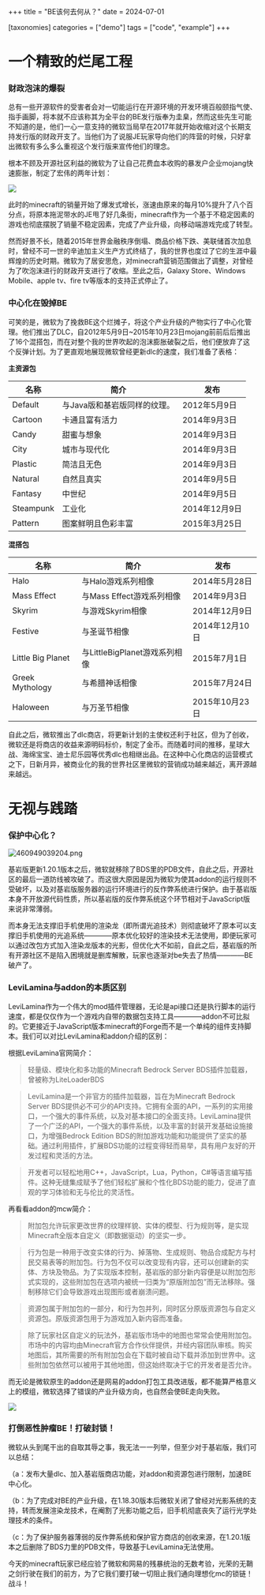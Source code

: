 +++
title = "BE该何去何从？"
date = 2024-07-01

[taxonomies]
categories = ["demo"]
tags = ["code", "example"]
+++

# 一个精致的烂尾工程

### 财政泡沫的爆裂

总有一些开源软件的受害者会对一切能运行在开源环境的开发环境百般颐指气使、指手画脚，将本就不应该称其为全平台的BE发行版奉为圭臬，然而这些先生可能不知道的是，他们一心一意支持的微软当局早在2017年就开始收缩对这个长期支持发行版的财政开支了。当他们为了说服JE玩家导向他们的阵营的时候，只好拿出微软有多么多么重视这个发行版来宣传他们的理念。

根本不顾及开源社区利益的微软为了让自己花费血本收购的暴发户企业mojang快速膨胀，制定了宏伟的两年计划：

![](https://zh.minecraft.wiki/images/thumb/Minecraft_Sales_Data.png/315px-Minecraft_Sales_Data.png?b08ba)

此时的minecraft的销量开始了爆发式增长，涨速由原来的每月10%提升了八个百分点，将原本拖泥带水的JE甩了好几条街，minecraft作为一个基于不稳定因素的游戏也彻底摆脱了销量不稳定因素，完成了产业升级，向移动端游戏完成了转型。

然而好景不长，随着2015年世界金融秩序倒塌、商品价格下跌、美联储首次加息时，曾经不可一世的辛迪加主义生产方式终结了，我的世界也度过了它的生涯中最辉煌的历史时期。微软为了居安思危，对minecraft营销范围做出了调整，对曾经为了吹泡沫进行的财政开支进行了收缩。至此之后，Galaxy Store、Windows Mobile、apple tv、fire tv等版本的支持正式停止了。

### 中心化在毁掉BE

可笑的是，微软为了挽救BE这个烂摊子，将这个产业升级的产物实行了中心化管理。他们推出了DLC，自2012年5月9日~2015年10月23日mojang前前后后推出了16个混搭包，而在对整个我的世界吹起的泡沫膨胀破裂之后，他们便放弃了这个反弹计划。为了更直观地展现微软曾经更新dlc的速度，我们准备了表格：

**主资源包**

|  名称     | 简介                         |  发布            |
| --------- | --------------------------- | ------------ |
| Default   |	与Java版和基岩版同样的纹理。 | 2012年5月9日 |
| Cartoon   |	卡通且富有活力              | 2014年9月3日 |
| Candy 	|  甜蜜与想象 	               | 2014年9月3日  |
| City 	    |  城市与现代化 	            | 2014年9月3日 |
| Plastic   |	简洁且无色 	               | 2014年9月3日 |
| Natural   |	自然且真实 	               | 2014年9月5日 |	
| Fantasy   |	中世纪 	                   | 2014年9月5日 |
| Steampunk |	工业化 	                   | 2014年12月9日 |	
| Pattern   |	图案鲜明且色彩丰富 	        | 2015年3月25日 |

**混搭包**

|  名称            |   简介             | 发布            | 
| ---------------  | ------------------ | ------------ |
| Halo 	           | 与Halo游戏系列相像  |	2014年5月28日 |
| Mass Effect 	   | 与Mass Effect游戏系列相像 	| 2014年9月3日 |	
| Skyrim 	           | 与游戏Skyrim相像 |	2014年12月9日 | 	
| Festive 	       | 与圣诞节相像  |   2014年12月10日 	|
| Little Big Planet  | 与LittleBigPlanet游戏系列相像 	| 2015年7月1日 |	
| Greek Mythology    | 与希腊神话相像  |	2015年7月24日 |	
| Haloween 	       | 与万圣节相像 	| 2015年10月23日 |

自此之后，微软推出了dlc商店，将更新计划的主使权还利于社区，但为了创收，微软还是将商店的收益来源明码标价，制定了金币。而随着时间的推移，星球大战、海绵宝宝、迪士尼乐园等优秀dlc也相继出品。在这种中心化商店的运营模式之下，日新月异，被商业化的我的世界社区里微软的营销成功越来越近，离开源越来越远。

# 无视与践踏

### 保护中心化？

![460949039204.png](https://img.picui.cn/free/2024/07/01/6682759f125bf.png)

基岩版更新1.20.1版本之后，微软就移除了BDS里的PDB文件，自此之后，开源社区的最后一道防线被攻破了。而这很大原因是因为微软为使其addon的运行规则不受破坏，以及对基岩版服务器的运行环境进行的反作弊系统进行保护。由于基岩版本身不开放源代码性质，所以基岩版的反作弊系统这个环节相对于JavaScript版来说非常薄弱。

而本身无法支撑旧手机使用的渲染龙（即所谓光追技术）则彻底破坏了原本可以支撑旧手机使用的光追系统————原本优化较好的渲染技术无法使用，即便玩家可以通过改包方式加入渲染龙版本的光影，但优化大不如前，自此之后，基岩版的所有开源社区不是陷入困境就是删库解散，玩家也逐渐对be失去了热情————BE破产了。

### LeviLamina与addon的本质区别

LeviLamina作为一个伟大的mod插件管理器，无论是api接口还是执行脚本的运行速度，都是仅仅作为一个游戏内自带的数据包支持工具————addon不可比拟的。它更接近于JavaScript版本minecraft的Forge而不是一个单纯的组件支持脚本。我们可以对比LeviLamina和addon介绍的区别：

根据LeviLamina官网简介：

>轻量级、模块化和多功能的Minecraft Bedrock Server BDS插件加载器，曾被称为LiteLoaderBDS

>LeviLamina是一个非官方的插件加载器，旨在为Minecraft Bedrock Server BDS提供必不可少的API支持。它拥有全面的API，一系列的实用接口，一个强大的事件系统，以及对基本接口的全面支持。LeviLamina提供了一个广泛的API，一个强大的事件系统，以及丰富的封装开发基础设施接口，为增强Bedrock Edition BDS的附加游戏功能和功能提供了坚实的基础。通过利用插件，扩展BDS功能的过程变得轻而易举，具有用户友好的开发过程和灵活的方法。

>开发者可以轻松地用C++，JavaScript，Lua，Python，C#等语言编写插件。这种无缝集成赋予了他们轻松扩展和个性化BDS功能的能力，促进了直观的学习体验和无与伦比的灵活性。

再看看addon的mcw简介：

>附加包允许玩家更改世界的纹理样貌、实体的模型、行为规则等，是实现Minecraft全版本自定义（即数据驱动）的坚实一步。

>行为包是一种用于改变实体的行为、掉落物、生成规则、物品合成配方与村民交易表等的附加包。行为包不仅可以改变现有内容，还可以创建新的实体、方块及物品。为了实现版本控制，基岩版的部分新内容便是以附加包形式实现的，这些附加包在选项内被统一归类为“原版附加包”而无法移除。强制移除它们会导致游戏出现图形或者崩溃问题。

>资源包属于附加包的一部分，和行为包并列，同时区分原版资源包与自定义资源包。原版资源包用于为游戏加入新内容而准备。

>除了玩家社区自定义的玩法外，基岩版市场中的地图也常常会使用附加包。市场中的内容均由Minecraft官方合作伙伴提供，并经内容团队审核。购买地图后，其所需要的所有附加包会在下载时被自动下载并添加到世界中。这些附加包依然可以被用于其他地图，但这始终取决于它的开发者是否允许。 

而无论是微软原生的addon还是网易的addon打包工具改进版，都不能算严格意义上的模组，微软选择了错误的产业升级方向，也自然会使BE走向失败。

![](https://api.star-history.com/svg?repos=LiteLDev/LeviLamina&type=Date)

### 打倒恶性肿瘤BE！打破封锁！

微软从头到尾干出的自取其辱之事，我无法一一列举，但至少对于基岩版，我们可以总结：

（a：发布大量dlc、加入基岩版商店功能，对addon和资源包进行限制，加速BE中心化。

（b：为了完成对BE的产业升级，在1.18.30版本后微软关闭了曾经对光影系统的支持，转而发展渲染龙技术，在阉割了光影功能之后，旧手机彻底丧失了运行光学处理技术的条件。

（c：为了保护服务器薄弱的反作弊系统和保护官方商店的创收来源，在1.20.1版本之后删除了BDS力里的PDB文件，导致基于LeviLamina无法使用。

今天的minecraft玩家已经应验了微软和网易的残暴统治的无数考验，光荣的无鞘之剑行驶在我们的前方，为了它我们要打破一切阻止我们通向理想化mc的锁链！战斗！
